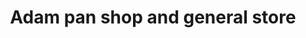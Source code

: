 ---
title: "Adam pan shop and general store"
url: /karachi/adam-pan-shop-and-general-store/
shop: pawnbroker
---